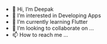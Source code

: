 - 👋 Hi, I’m Deepak
- 👀 I’m interested in Developing Apps
- 🌱 I’m currently learning Flutter
- 💞️ I’m looking to collaborate on ...
- 📫 How to reach me ...

<!---
d2messm/d2messm is a ✨ special ✨ repository because its `README.md` (this file) appears on your GitHub profile.
You can click the Preview link to take a look at your changes.
--->
